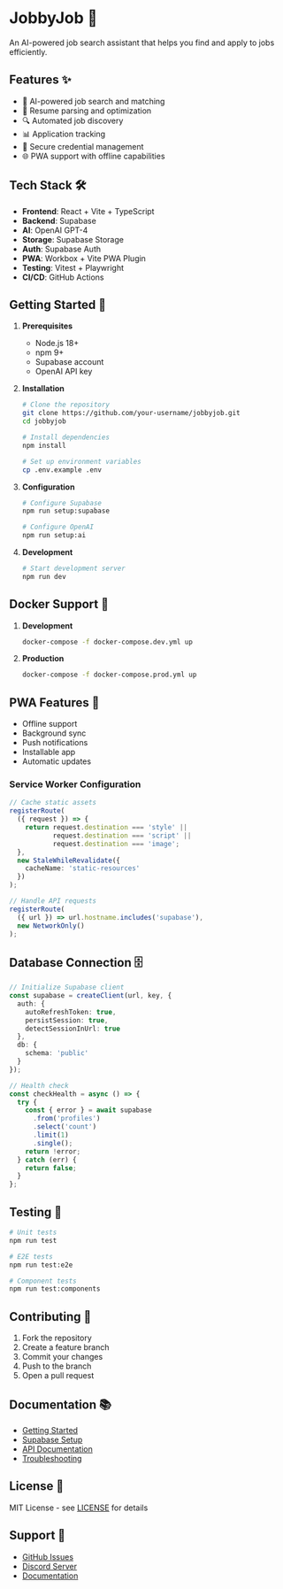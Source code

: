 # JobbyJob 🚀

An AI-powered job search assistant that helps you find and apply to jobs efficiently.

## Features ✨

- 🤖 AI-powered job search and matching
- 📄 Resume parsing and optimization
- 🔍 Automated job discovery
- 📊 Application tracking
- 🔐 Secure credential management
- 🌐 PWA support with offline capabilities

## Tech Stack 🛠️

- **Frontend**: React + Vite + TypeScript
- **Backend**: Supabase
- **AI**: OpenAI GPT-4
- **Storage**: Supabase Storage
- **Auth**: Supabase Auth
- **PWA**: Workbox + Vite PWA Plugin
- **Testing**: Vitest + Playwright
- **CI/CD**: GitHub Actions

## Getting Started 🚀

1. **Prerequisites**
   - Node.js 18+
   - npm 9+
   - Supabase account
   - OpenAI API key

2. **Installation**
   ```bash
   # Clone the repository
   git clone https://github.com/your-username/jobbyjob.git
   cd jobbyjob

   # Install dependencies
   npm install

   # Set up environment variables
   cp .env.example .env
   ```

3. **Configuration**
   ```bash
   # Configure Supabase
   npm run setup:supabase

   # Configure OpenAI
   npm run setup:ai
   ```

4. **Development**
   ```bash
   # Start development server
   npm run dev
   ```

## Docker Support 🐳

1. **Development**
   ```bash
   docker-compose -f docker-compose.dev.yml up
   ```

2. **Production**
   ```bash
   docker-compose -f docker-compose.prod.yml up
   ```

## PWA Features 📱

- Offline support
- Background sync
- Push notifications
- Installable app
- Automatic updates

### Service Worker Configuration

```typescript
// Cache static assets
registerRoute(
  ({ request }) => {
    return request.destination === 'style' ||
           request.destination === 'script' ||
           request.destination === 'image';
  },
  new StaleWhileRevalidate({
    cacheName: 'static-resources'
  })
);

// Handle API requests
registerRoute(
  ({ url }) => url.hostname.includes('supabase'),
  new NetworkOnly()
);
```

## Database Connection 🗄️

```typescript
// Initialize Supabase client
const supabase = createClient(url, key, {
  auth: {
    autoRefreshToken: true,
    persistSession: true,
    detectSessionInUrl: true
  },
  db: {
    schema: 'public'
  }
});

// Health check
const checkHealth = async () => {
  try {
    const { error } = await supabase
      .from('profiles')
      .select('count')
      .limit(1)
      .single();
    return !error;
  } catch (err) {
    return false;
  }
};
```

## Testing 🧪

```bash
# Unit tests
npm run test

# E2E tests
npm run test:e2e

# Component tests
npm run test:components
```

## Contributing 🤝

1. Fork the repository
2. Create a feature branch
3. Commit your changes
4. Push to the branch
5. Open a pull request

## Documentation 📚

- [Getting Started](./GETTING_STARTED.md)
- [Supabase Setup](./SUPABASE.md)
- [API Documentation](./API.md)
- [Troubleshooting](./TROUBLESHOOTING.md)

## License 📄

MIT License - see [LICENSE](./LICENSE) for details

## Support 💬

- [GitHub Issues](https://github.com/your-username/jobbyjob/issues)
- [Discord Server](https://discord.gg/your-server)
- [Documentation](https://your-docs-site.com)